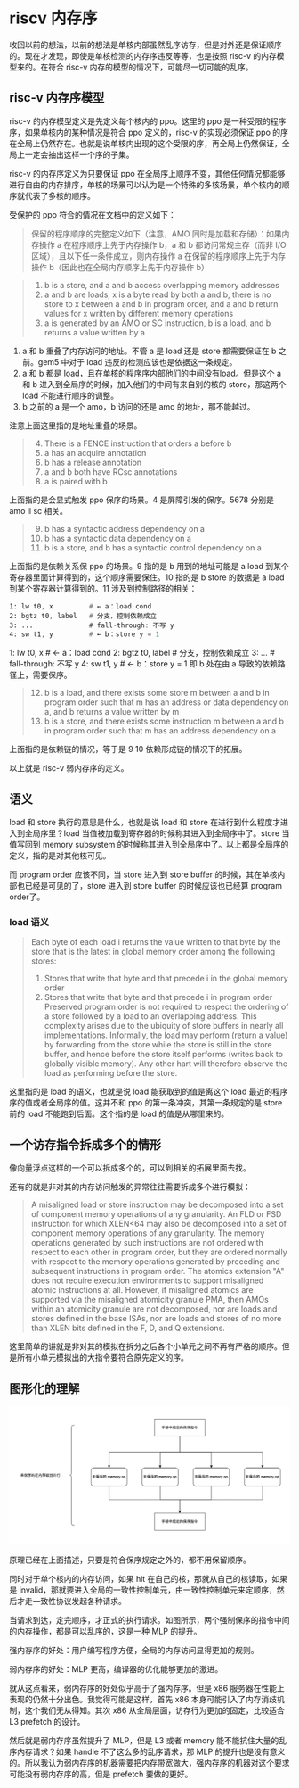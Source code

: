 # riscv 内存序

收回以前的想法，以前的想法是单核内部虽然乱序访存，但是对外还是保证顺序的。现在才发现，即使是单核检测的内存序违反等等，也是按照 risc-v 的内存模型来的。在符合 risc-v 内存的模型的情况下，可能尽一切可能的乱序。

## risc-v 内存序模型

risc-v 的内存模型定义是先定义每个核内的 ppo。这里的 ppo 是一种受限的程序序，如果单核内的某种情况是符合 ppo 定义的，risc-v 的实现必须保证 ppo 的序在全局上仍然存在。也就是说单核内出现的这个受限的序，再全局上仍然保证，全局上一定会抽出这样一个序的子集。

risc-v 的内存序定义为只要保证 ppo 在全局序上顺序不变，其他任何情况都能够进行自由的内存排序，单核的场景可以认为是一个特殊的多核场景，单个核内的顺序就代表了多核的顺序。

受保护的 ppo 符合的情况在文档中的定义如下：

> 保留的程序顺序的完整定义如下（注意，AMO 同时是加载和存储）：如果内存操作 a 在程序顺序上先于内存操作 b，a 和 b 都访问常规主存（而非 I/O 区域），且以下任一条件成立，则内存操作 a 在保留的程序顺序上先于内存操作 b（因此也在全局内存顺序上先于内存操作 b）

> 1. b is a store, and a and b access overlapping memory addresses  
> 2. a and b are loads, x is a byte read by both a and b, there is no store to x between a and b in program order, and a and b return values for x written by different memory operations  
> 3. a is generated by an AMO or SC instruction, b is a load, and b returns a value written by a

1. a 和 b 重叠了内存访问的地址。不管 a 是 load 还是 store 都需要保证在 b 之前。gem5 中对于 load 违反的检测应该也是依据这一条规定。
2. a 和 b 都是 load，且在单核的程序序内部他们的中间没有load。但是这个 a 和 b 进入到全局序的时候，加入他们的中间有来自别的核的 store，那这两个 load 不能进行顺序的调整。
3. b 之前的 a 是一个 amo，b 访问的还是 amo 的地址，那不能越过。

注意上面这里指的是地址重叠的场景。

> 4. There is a FENCE instruction that orders a before b  
> 5. a has an acquire annotation  
> 6. b has a release annotation  
> 7. a and b both have RCsc annotations  
> 8. a is paired with b

上面指的是会显式触发 ppo 保序的场景。4 是屏障引发的保序。5678 分别是 amo ll sc 相关。

> 9. b has a syntactic address dependency on a  
> 10. b has a syntactic data dependency on a  
> 11. b is a store, and b has a syntactic control dependency on a

上面指的是依赖关系保 ppo 的场景。9 指的是 b 用到的地址可能是 a load 到某个寄存器里面计算得到的，这个顺序需要保住。10 指的是 b store 的数据是 a load 到某个寄存器计算得到的。11 涉及到控制路径的相关：

```asm
1: lw t0, x         # ← a：load cond
2: bgtz t0, label   # 分支，控制依赖成立
3: ...              # fall-through: 不写 y
4: sw t1, y         # ← b：store y = 1
```
1: lw t0, x         # ← a：load cond
2: bgtz t0, label   # 分支，控制依赖成立
3: ...              # fall-through: 不写 y
4: sw t1, y         # ← b：store y = 1
即 b 处在由 a 导致的依赖路径上，需要保序。

> 12. b is a load, and there exists some store m between a and b in program order such that m has an address or data dependency on a, and b returns a value written by m  
> 13. b is a store, and there exists some instruction m between a and b in program order such that m has an address dependency on a

上面指的是依赖链的情况，等于是 9 10 依赖形成链的情况下的拓展。

以上就是 risc-v 弱内存序的定义。

## 语义

load 和 store 执行的意思是什么，也就是说 load 和 store 在进行到什么程度才进入到全局序里？load 当值被加载到寄存器的时候称其进入到全局序中了。store 当值写回到 memory subsystem 的时候称其进入到全局序中了。以上都是全局序的定义，指的是对其他核可见。

而 program order 应该不同，当 store 进入到 store buffer 的时候，其在单核内部也已经是可见的了，store 进入到 store buffer 的时候应该也已经算 program order了。

### load 语义

> Each byte of each load i returns the value written to that byte by the store that is the latest in global memory order among the following stores:  
> 1. Stores that write that byte and that precede i in the global memory order  
> 2. Stores that write that byte and that precede i in program order  
> Preserved program order is not required to respect the ordering of a store followed by a load to an overlapping address. This complexity arises due to the ubiquity of store buffers in nearly all implementations. Informally, the load may perform (return a value) by forwarding from the store while the store is still in the store buffer, and hence before the store itself performs (writes back to globally visible memory). Any other hart will therefore observe the load as performing before the store.

这里指的是 load 的语义，也就是说 load 能获取到的值是离这个 load 最近的程序序的值或者全局序的值。这并不和 ppo 的第一条冲突，其第一条规定的是 store 前的 load 不能跑到后面。这个指的是 load 的值是从哪里来的。

## 一个访存指令拆成多个的情形

像向量浮点这样的一个可以拆成多个的，可以到相关的拓展里面去找。

还有的就是非对其的内存访问触发的异常往往需要拆成多个进行模拟：

> A misaligned load or store instruction may be decomposed into a set of component memory operations of any granularity. An FLD or FSD instruction for which XLEN<64 may also be decomposed into a set of component memory operations of any granularity. The memory operations generated by such instructions are not ordered with respect to each other in program order, but they are ordered normally with respect to the memory operations generated by preceding and subsequent instructions in program order. The atomics extension "A" does not require execution environments to support misaligned atomic instructions at all. However, if misaligned atomics are supported via the misaligned atomicity granule PMA, then AMOs within an atomicity granule are not decomposed, nor are loads and stores defined in the base ISAs, nor are loads and stores of no more than XLEN bits defined in the F, D, and Q extensions.

这里简单的讲就是非对其的模拟在拆分之后各个小单元之间不再有严格的顺序。但是所有小单元模拟出的大指令要符合原先定义的序。

## 图形化的理解

![理解内存序的内存级别并行](./images/morder/understandmorder.png)

原理已经在上面描述，只要是符合保序规定之外的，都不用保留顺序。

同时对于单个核内的内存访问，如果 hit 在自己的核，那就从自己的核读取，如果是 invalid，那就要进入全局的一致性控制单元，由一致性控制单元来定顺序，然后才走一致性协议发起各种请求。

当请求到达，定完顺序，才正式的执行请求。如图所示，两个强制保序的指令中间的内存操作，都是可以乱序的，这是一种 MLP 的提升。

强内存序的好处：用户编写程序方便，全局的内存访问显得更加的规则。

弱内存序的好处：MLP 更高，编译器的优化能够更加的激进。

就从这点看来，弱内存序的好处似乎高于了强内存序。但是 x86 服务器在性能上表现的仍然十分出色。我觉得可能是这样，首先 x86 本身可能引入了内存消歧机制，这个我们无从得知。其次 x86 从全局层面，访存行为更加的固定，比较适合 L3 prefetch 的设计。

然后就是弱内存序虽然提升了 MLP，但是 L3 或者 memory 能不能抗住大量的乱序内存请求？如果 handle 不了这么多的乱序请求，那 MLP 的提升也是没有意义的。所以我认为弱内存序的机器需要把内存带宽做大，强内存序的机器对这个要求可能没有弱内存序的高，但是 prefetch 要做的更好。
